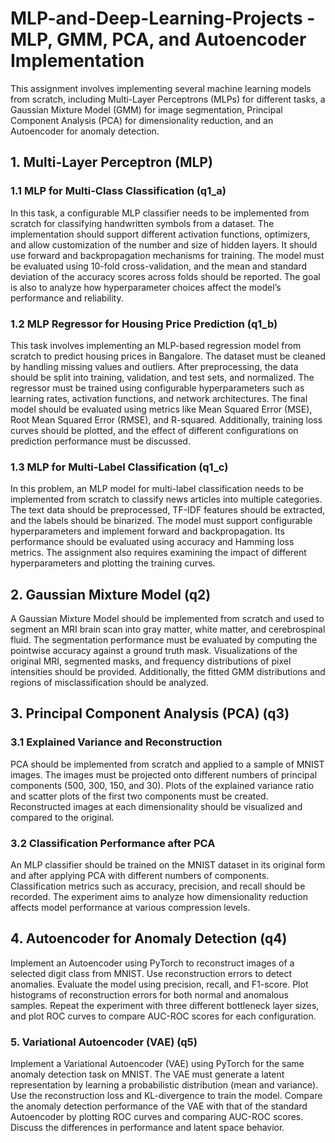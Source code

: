 # MLP-and-Deep-Learning-Projects - MLP, GMM, PCA, and Autoencoder Implementation

This assignment involves implementing several machine learning models from scratch, including Multi-Layer Perceptrons (MLPs) for different tasks, a Gaussian Mixture Model (GMM) for image segmentation, Principal Component Analysis (PCA) for dimensionality reduction, and an Autoencoder for anomaly detection.

## 1. Multi-Layer Perceptron (MLP)

### 1.1 MLP for Multi-Class Classification (q1_a)

In this task, a configurable MLP classifier needs to be implemented from scratch for classifying handwritten symbols from a dataset. The implementation should support different activation functions, optimizers, and allow customization of the number and size of hidden layers. It should use forward and backpropagation mechanisms for training. The model must be evaluated using 10-fold cross-validation, and the mean and standard deviation of the accuracy scores across folds should be reported. The goal is also to analyze how hyperparameter choices affect the model’s performance and reliability.

### 1.2 MLP Regressor for Housing Price Prediction (q1_b)

This task involves implementing an MLP-based regression model from scratch to predict housing prices in Bangalore. The dataset must be cleaned by handling missing values and outliers. After preprocessing, the data should be split into training, validation, and test sets, and normalized. The regressor must be trained using configurable hyperparameters such as learning rates, activation functions, and network architectures. The final model should be evaluated using metrics like Mean Squared Error (MSE), Root Mean Squared Error (RMSE), and R-squared. Additionally, training loss curves should be plotted, and the effect of different configurations on prediction performance must be discussed.

### 1.3 MLP for Multi-Label Classification (q1_c)

In this problem, an MLP model for multi-label classification needs to be implemented from scratch to classify news articles into multiple categories. The text data should be preprocessed, TF-IDF features should be extracted, and the labels should be binarized. The model must support configurable hyperparameters and implement forward and backpropagation. Its performance should be evaluated using accuracy and Hamming loss metrics. The assignment also requires examining the impact of different hyperparameters and plotting the training curves.

## 2. Gaussian Mixture Model (q2)

A Gaussian Mixture Model should be implemented from scratch and used to segment an MRI brain scan into gray matter, white matter, and cerebrospinal fluid. The segmentation performance must be evaluated by computing the pointwise accuracy against a ground truth mask. Visualizations of the original MRI, segmented masks, and frequency distributions of pixel intensities should be provided. Additionally, the fitted GMM distributions and regions of misclassification should be analyzed.

## 3. Principal Component Analysis (PCA) (q3)

### 3.1 Explained Variance and Reconstruction 

PCA should be implemented from scratch and applied to a sample of MNIST images. The images must be projected onto different numbers of principal components (500, 300, 150, and 30). Plots of the explained variance ratio and scatter plots of the first two components must be created. Reconstructed images at each dimensionality should be visualized and compared to the original.

### 3.2 Classification Performance after PCA 

An MLP classifier should be trained on the MNIST dataset in its original form and after applying PCA with different numbers of components. Classification metrics such as accuracy, precision, and recall should be recorded. The experiment aims to analyze how dimensionality reduction affects model performance at various compression levels.

## 4. Autoencoder for Anomaly Detection (q4)

Implement an Autoencoder using PyTorch to reconstruct images of a selected digit class from MNIST. Use reconstruction errors to detect anomalies. Evaluate the model using precision, recall, and F1-score. Plot histograms of reconstruction errors for both normal and anomalous samples. Repeat the experiment with three different bottleneck layer sizes, and plot ROC curves to compare AUC-ROC scores for each configuration.

### 5. Variational Autoencoder (VAE) (q5)

Implement a Variational Autoencoder (VAE) using PyTorch for the same anomaly detection task on MNIST. The VAE must generate a latent representation by learning a probabilistic distribution (mean and variance). Use the reconstruction loss and KL-divergence to train the model. Compare the anomaly detection performance of the VAE with that of the standard Autoencoder by plotting ROC curves and comparing AUC-ROC scores. Discuss the differences in performance and latent space behavior.


